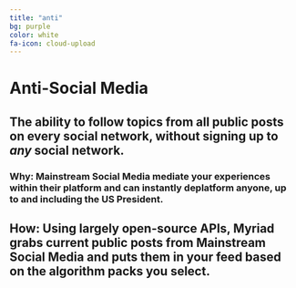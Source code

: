 ```yaml
---
title: "anti"
bg: purple
color: white
fa-icon: cloud-upload
---
```



# Anti-Social Media

## The ability to follow topics from all public posts on every social network, without signing up to *any* social network.

### Why: Mainstream Social Media mediate your experiences within their platform and can instantly deplatform anyone, up to and including the US President.

## How: Using largely open-source APIs, Myriad grabs current public posts from Mainstream Social Media and puts them in your feed based on the algorithm packs you select. 